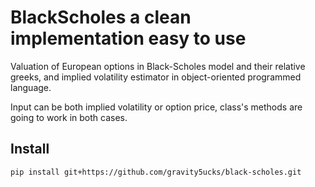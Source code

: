 # BlackScholes a clean implementation easy to use

Valuation of European options in Black-Scholes model and their relative greeks, and implied volatility estimator 
in object-oriented programmed language.

Input can be both implied volatility or option price, class's methods are going to work in both cases.

## Install

```bash
pip install git+https://github.com/gravity5ucks/black-scholes.git
```
